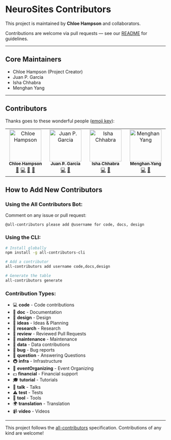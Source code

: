 # NeuroSites Contributors

This project is maintained by **Chloe Hampson** and collaborators.

Contributions are welcome via pull requests — see our [README](README.md) for guidelines.

---

## Core Maintainers
- Chloe Hampson (Project Creator)
- Juan P. Garcia
- Isha Chhabra
- Menghan Yang

---

## Contributors

Thanks goes to these wonderful people ([emoji key](https://allcontributors.org/docs/en/emoji-key)):

<!-- ALL-CONTRIBUTORS-LIST:START - Do not remove or modify this section -->
<!-- prettier-ignore-start -->
<!-- markdownlint-disable -->
<table>
  <tbody>
    <tr>
      <td align="center" valign="top" width="14.28%"><a href="https://github.com/chloehampson"><img src="https://avatars.githubusercontent.com/u/chloehampson?v=4?s=100" width="100px;" alt="Chloe Hampson"/><br /><sub><b>Chloe Hampson</b></sub></a><br /><a href="#maintenance-chloehampson" title="Maintenance">🚧</a> <a href="https://github.com/neurosites/commits?author=chloehampson" title="Code">💻</a> <a href="#ideas-chloehampson" title="Ideas, Planning, & Feedback">🤔</a> <a href="#projectManagement-chloehampson" title="Project Management">📆</a></td>
      <td align="center" valign="top" width="14.28%"><a href="https://github.com/juanpgarcia"><img src="https://avatars.githubusercontent.com/u/juanpgarcia?v=4?s=100" width="100px;" alt="Juan P. Garcia"/><br /><sub><b>Juan P. Garcia</b></sub></a><br /><a href="https://github.com/neurosites/commits?author=juanpgarcia" title="Code">💻</a> <a href="#review-juanpgarcia" title="Reviewed Pull Requests">👀</a></td>
      <td align="center" valign="top" width="14.28%"><a href="https://github.com/ishachhabra"><img src="https://avatars.githubusercontent.com/u/ishachhabra?v=4?s=100" width="100px;" alt="Isha Chhabra"/><br /><sub><b>Isha Chhabra</b></sub></a><br /><a href="https://github.com/neurosites/commits?author=ishachhabra" title="Code">💻</a> <a href="#research-ishachhabra" title="Research">🔬</a></td>
      <td align="center" valign="top" width="14.28%"><a href="https://github.com/menghanyang"><img src="https://avatars.githubusercontent.com/u/menghanyang?v=4?s=100" width="100px;" alt="Menghan Yang"/><br /><sub><b>Menghan Yang</b></sub></a><br /><a href="https://github.com/neurosites/commits?author=menghanyang" title="Code">💻</a> <a href="#data-menghanyang" title="Data">🔣</a></td>
    </tr>
  </tbody>
</table>

<!-- markdownlint-enable -->
<!-- prettier-ignore-end -->
<!-- ALL-CONTRIBUTORS-LIST:END -->

## How to Add New Contributors

### Using the All Contributors Bot:
Comment on any issue or pull request:
```
@all-contributors please add @username for code, docs, design
```

### Using the CLI:
```bash
# Install globally
npm install -g all-contributors-cli

# Add a contributor
all-contributors add username code,docs,design

# Generate the table
all-contributors generate
```

### Contribution Types:
- 💻 **code** - Code contributions
- 📖 **doc** - Documentation
- 🎨 **design** - Design
- 🤔 **ideas** - Ideas & Planning
- 🔬 **research** - Research
- 👀 **review** - Reviewed Pull Requests
- 🚧 **maintenance** - Maintenance
- 🔣 **data** - Data contributions
- 🐛 **bug** - Bug reports
- 💬 **question** - Answering Questions
- 🚇 **infra** - Infrastructure
- 📆 **eventOrganizing** - Event Organizing
- 💵 **financial** - Financial support
- 🎓 **tutorial** - Tutorials
- 📢 **talk** - Talks
- ⚠️ **test** - Tests
- 🔧 **tool** - Tools
- 🌍 **translation** - Translation
- 📹 **video** - Videos

---

This project follows the [all-contributors](https://github.com/all-contributors/all-contributors) specification. Contributions of any kind are welcome!